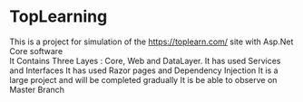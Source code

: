 # TopLearning
This is a project for simulation of the https://toplearn.com/ site with Asp.Net Core software  
It Contains Three Layes : Core, Web and DataLayer.
It has used Services and Interfaces
It has used Razor pages and Dependency Injection
It is a large project and will be completed gradually
It is be able to observe on Master Branch
